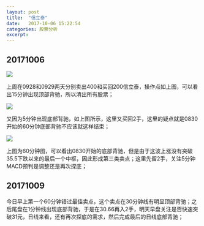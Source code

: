 ```yaml
---
layout: post
title:  "信立泰"
date:   2017-10-06 15:22:54
categories: 股票分析
excerpt: 
---
```


## 20171006

![](http://7xnjqr.com1.z0.glb.clouddn.com/%E4%BF%A1%E7%AB%8B%E6%B3%B0_20171006152136.png)

上周在0928和0929两天分别卖出400和买回200信立泰，操作点如上图，可以看出15分钟出现顶部背驰，所以清出所有股票；

![](http://7xnjqr.com1.z0.glb.clouddn.com/%E4%BF%A1%E7%AB%8B%E6%B3%B0_20171006152445.png)

又因为5分钟出现底部背驰，如上图所示，这里又买回2手，这里的疑点就是0830开始的60分钟底部背驰不应该就这样结束；

![](http://7xnjqr.com1.z0.glb.clouddn.com/%E4%BF%A1%E7%AB%8B%E6%B3%B0_20171006153116.png)

上图为60分钟图，可以看出0830开始的底部背驰，但是由于这波上涨没有突破35.5下跌以来的最后一个中枢，因此形成第三类卖点；这里先留2手，关注5分钟MACD预判是调整还是再次探底；

## 20171009

今日早上第一个60分钟错过最佳卖点，这个卖点在30分钟线有明显顶部背驰；之后尾盘在1分钟线出现底部背驰，于是在30.66再入2手，明天早盘关注是否快速突破31元，日线来看，还有再次探底的需求，然后完成最后的日线底部背驰；